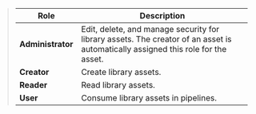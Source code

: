 

> | Role | Description |  
> |------------|-------------| 
> | **Administrator** | Edit, delete, and manage security for library assets. The creator of an asset is automatically assigned this role for the asset. |
> | **Creator** | Create library assets. |
> | **Reader** | Read library assets. |  
> | **User** | Consume library assets in pipelines. |
